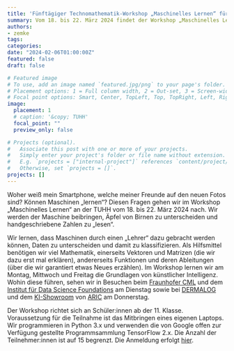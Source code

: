 ```yaml
---
title: 'Fünftägiger Technomathematik-Workshop „Maschinelles Lernen“ für Schüler:innen ab der 11. Klasse'
summary: Vom 18. bis 22. März 2024 findet der Workshop „Maschinelles Lernen“ an der TUHH statt. Dabei klären wir, woher ein Smartphone weiß, welche Freunde auf Fotos zu sehen sind und ob Maschinen „lernen“ können. Abgerundet wird der Workshop durch Besuche bei KI-Forschungsinstituten und Unternehmen in Hamburg.
authors:
- zemke
tags:
categories:
date: "2024-02-06T01:00:00Z"
featured: false
draft: false

# Featured image
# To use, add an image named `featured.jpg/png` to your page's folder.
# Placement options: 1 = Full column width, 2 = Out-set, 3 = Screen-width
# Focal point options: Smart, Center, TopLeft, Top, TopRight, Left, Right, BottomLeft, Bottom, BottomRight
image:
  placement: 1
  # caption: '&copy; TUHH'
  focal_point: ""
  preview_only: false

# Projects (optional).
#   Associate this post with one or more of your projects.
#   Simply enter your project's folder or file name without extension.
#   E.g. `projects = ["internal-project"]` references `content/project/deep-learning/index.md`.
#   Otherwise, set `projects = []`.
projects: []
---
```


Woher weiß mein Smartphone, welche meiner Freunde auf den neuen Fotos sind?
Können Maschinen „lernen“?
Diesen Fragen gehen wir im Workshop „Maschinelles Lernen“ an der TUHH vom 18. bis 22. März 2024 nach.
Wir werden der Maschine beibringen, Äpfel von Birnen zu unterscheiden und handgeschriebene Zahlen zu „lesen“.

Wir lernen, dass Maschinen durch einen „Lehrer“ dazu gebracht werden können, Daten zu unterscheiden und damit zu klassifizieren.
Als Hilfsmittel benötigen wir viel Mathematik, einerseits Vektoren und Matrizen (die wir dazu erst mal erklären), andererseits Funktionen und deren Ableitungen (über die wir garantiert etwas Neues erzählen).
Im Workshop lernen wir am Montag, Mittwoch und Freitag die Grundlagen von künstlicher Intelligenz.
Wohin diese führen, sehen wir in Besuchen beim [Fraunhofer CML](https://www.cml.fraunhofer.de/) und dem [Institut für Data Science Foundations](https://www.dsf.tuhh.de/) am Dienstag sowie bei [DERMALOG](https://www.dermalog.com/de/) und dem [KI-Showroom](https://aric-hamburg.de/der-ki-showroom/) von [ARIC](https://aric-hamburg.de/) am Donnerstag.

Der Workshop richtet sich an Schüler:innen ab der 11. Klasse.
Voraussetzung für die Teilnahme ist das Mitbringen eines eigenen Laptops.
Wir programmieren in Python 3.x und verwenden die von Google offen zur Verfügung gestellte Programmsammlung TensorFlow 2.x.
Die Anzahl der Teilnehmer:innen ist auf 15 begrenzt.
Die Anmeldung erfolgt [hier](https://www.yota-hamburg.de/tickets/fruehjahrscamp/maschinelles-lernen-spd-248.html).
